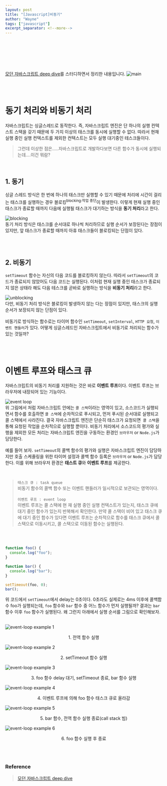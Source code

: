 ```yaml
---
layout: post
title: "[Javascript]비동기"
author: "Wayne"
tags: ["javascript"]
excerpt_separator: <!--more-->
---
```


<span style="color:rgba(0,0,0,0)">자바스크립트는 싱글스레드라며? 어떻게 비동기 처리가 가능한 것일까?</span>

<!--more-->

<br/><br/><br/>

[모던 자바스크립트 deep dive](https://wikibook.co.kr/mjs/)를 스터디하면서 정리한 내용입니다.
![main](../assets/post_img/javascript_deep_dive.png "main")

<br/><br/>

# 동기 처리와 비동기 처리

자바스크립트는 싱글스레드로 동작한다. 즉, 자바스크립트 엔진은 단 하나의 실행 컨텍스트 스택을 갖기 때문에 두 가지 이상의 태스크를 동시에 실행할 수 없다. 따라서 현재 실행 중인 실행 컨텍스트를 제외한 컨텍스트는 모두 실행 대기중인 테스크들이다.
<br/>

> 그런데 이상한 점은.....자바스크립트로 개발하다보면 다른 함수가 동시에 실행되는데....이건 뭐람?

<br/>

## 1. 동기

싱글 스레드 방식은 한 번에 하나의 태스크만 실행할 수 있기 때문에 처리에 시간이 걸리는 태스크를 실행하는 경우 블로킹<sup>blocking:작업 중단</sup>이 발생한다.
이렇게 현재 실행 중인 태스크가 종료할 때까지 다음에 실행될 태스크가 대기하는 방식을 **동기 처리**라고 한다.

![blocking](../assets/post_img/2022-05-21-asynchronous-function-asset-1.png "blocking")
<br/>
<span class="bg_highlight">
동기 처리 방식은 태스크를 순서대로 하나씩 처리하므로 실행 순서가 보장된다는 장점이 있지만, 앞 태스크가 종료할 때까지 아휴 태스크들이 블로킹되는 단점이 있다.
</span>

<br/><br/>

## 2. 비동기

`setTimeout` 함수는 자신의 다음 코드를 블로킹하지 않는다. 따라서 `setTimeout`의 코드가 종료되지 않았어도 다음 코드는 실행된다. 이처럼 현재 실행 중인 태스크가 종료되지 않은 상태라 해도 다음 테스크를 곧바로 실행하는 방식을 **비동기 처리**라고 한다.

![unblocking](../assets/post_img/2022-05-21-asynchronous-function-asset-2.png "unblocking")
<br/>
다만,<span class="bg_highlight"> 비동기 처리 방식은 블로킹이 발생하지 않는 다는 장점이 있지만, 태스크의 실행 순서가 보장되지 않는 단점이 있다.</span>
<br/><br/>
비동기로 방식하는 함수로는 타이머 함수인 `setTimeout`, `setInterval`, `HTTP 요청`, `이벤트 핸들러`가 있다. 어떻게 싱글스레드인 자바스크립트에서 비동기로 처리되는 함수가 있는 것일까?

<br/><br/>

# 이벤트 루프와 태스크 큐

자바스크립트의 비동기 처리를 지원하는 것은 바로 **이벤트 루프**이다. 이벤트 루프는 브라우저에 내장되어 있는 기능이다.

![event loop](../assets/post_img/2022-05-21-asynchronous-function-asset-3.png "event loop")
<br/>
위 그림에서 처럼 자바스크립트 안에는 `콜 스택`이라는 영역이 있고, 소스코드가 실행되면서 함수를 호출하면 `콜 스택`에 순차적으로 푸시되고, 먼저 푸시된 순서대로 실행되고 콜 스택에서 사라진다. 결국 자바스크립트 엔진은 단순히 태스크가 요청되면` 콜 스택`을 통해 요청된 작업을 순차적으로 실행할 뿐이다. 비동기 처리에서 소스코드의 평가와 실행을 제외한 모든 처리는 자바스크립트 엔진을 구동하는 환경인 `브라우저` or `Node.js`가 담당한다.
<br/><br/>
예를 들어 보자. `setTimeout`의 콜백 함수의 평가와 실행은 자바스크립트 엔진이 담당하지만 호출 스케줄링을 위한 타이머 설정과 콜백 함수 등록은 `브라우저` or `Node.js`가 담당한다. 이를 위해 브라우저 환경은 **태스트 큐**와 **이벤트 루프**를 제공한다.

<br/>

> `태스크 큐 : task queue`<br/>
> 비동기 함수의 콜백 함수 또는 이벤트 핸들러가 일시적으로 보관되는 영역이다.<br/><br/> `이벤트 루프 : event loop`<br/>
> 이벤트 루프는 콜 스택에 현 재 실행 중인 실행 컨텍스트가 있는지, 태스크 큐에 대기 중인 함수가 있는지 반복해서 확인한다. 만약 콜 스택이 비어 있고 태스크 큐에 대기 중인 함수가 있다면 이벤트 루프는 순차적으로 함수를 태스크 큐에서 콜 스택으로 이동시키고, 콜 스택으로 이동된 함수는 실행된다.<br/>

<br/><br/>

```javascript
function foo() {
  console.log("foo");
}

function bar() {
  console.log("bar");
}

setTimeout(foo, 0);
bar();
```

위 코드에서 `setTimeout`에서 delay는 0초이다. 0초라도 실제로는 4ms 이후에 콜백함수 foo가 실행되는데, `foo` 함수와 `bar` 함수 중 어느 함수가 먼저 실행될까? 결과는 `bar` 함수 이후 `foo` 함수가 실행된다. 왜 그런지 아래에서 실행 순서를 그림으로 확인해보자.

<br/>
  <div class="slider">
   <div>
    <img src="../assets/post_img/event-loop-2.PNG " alt="event-loop example 1">
    <p style="text-align:center">1. 전역 함수 실행</p>
   </div>
   <div>
    <img src="../assets/post_img/event-loop-3.PNG " alt="event-loop example 2">
    <p style="text-align:center">2. setTimeout 함수 실행</p>
   </div>
   <div>
    <img src="../assets/post_img/event-loop-4.PNG " alt="event-loop example 3">
    <p style="text-align:center">3. foo 함수 delay 대기, setTimeout 종료, bar 함수 실행</p>
   </div>
   <div>
    <img src="../assets/post_img/event-loop-5.PNG " alt="event-loop example 4">
    <p style="text-align:center">4. 이벤트 루프에 의해 foo 함수 태스크 큐로 올라감</p>
   </div>
   <div>
    <img src="../assets/post_img/event-loop-6.PNG " alt="event-loop example 5">
    <p style="text-align:center">5. bar 함수, 전역 함수 실행 종료(call stack 빔)</p>
   </div>
   <div>
    <img src="../assets/post_img/event-loop-7.PNG " alt="event-loop example 6">
    <p style="text-align:center">6. foo 함수 실행 후 종료</p>
   </div>

  </div>
<br/><br/>

### Reference

> [모던 자바스크립트 deep dive](https://wikibook.co.kr/mjs/)
